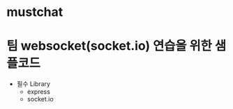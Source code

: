 # mustchat
팀 websocket(socket.io) 연습을 위한 샘플코드
====================================

* 필수 Library
	- express
	- socket.io